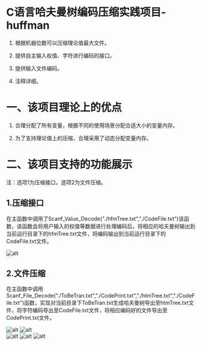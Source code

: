 # C语言哈夫曼树编码压缩实践项目-huffman
1. 根据机器位数可以压缩理论值最大文件。  

2. 提供自主输入权值、字符进行编码的接口。  

3. 提供输入文件编码。  

4. 注释详细。

# 一、该项目理论上的优点  

1. 合理分配了所有变量，根据不同的使用场景分配合适大小的变量内存。  

2. 为了支持理论值上的压缩，合理采用了动态分配变量内存。  

# 二、该项目支持的功能展示

注：选项1为压缩接口，选项2为文件压缩。

## 1.压缩接口  
在主函数中调用了Scanf_Value_Decode("./hfmTree.txt","./CodeFile.txt")该函数，该函数会将用户输入的权值等数据进行处理编码后，将相应的哈夫曼树输出到当前运行目录下的hfmTree.txt文件，将编码输出到当前运行目录下的CodeFile.txt文件。  

![alt](https://s2.ax1x.com/2019/09/29/u8UHSO.jpg)

## 2.文件压缩  

在主函数中调用Scanf_File_Decode("./ToBeTran.txt","./CodePrint.txt","./htmTree.txt","./CodeFile.txt")函数，实现对当前目录下ToBeTran.txt生成哈夫曼树导出至htmTree.txt文件，将字符编码导出至CodeFile.txt文件，将相应编码好的文件导出至CodePrint.txt文件。  

![alt](https://s2.ax1x.com/2019/09/29/u8w8F1.jpg)
![alt](https://s2.ax1x.com/2019/09/29/u8wIkn.jpg)  
![alt](https://s2.ax1x.com/2019/09/29/u8wGJx.jpg)
![alt](https://s2.ax1x.com/2019/09/29/u8w1oR.jpg)
![alt](https://s2.ax1x.com/2019/09/29/u8wlw9.jpg)